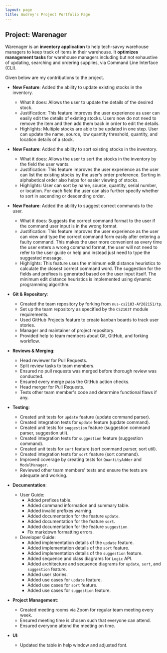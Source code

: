 ```yaml
---
layout: page
title: Audrey's Project Portfolio Page
---
```


## Project: Warenager

Warenager is an **inventory application** to help tech-savvy warehouse managers to keep track of items in their warehouse.
It **optimizes management tasks** for warehouse managers including but not exhaustive of updating,
searching and ordering supplies, via Command Line Interface (CLI).

Given below are my contributions to the project.

* **New Feature**: Added the ability to update existing stocks in the inventory.
  * What it does: Allows the user to update the details of the desired stock.
  * Justification: This feature improves the user experience as user can easily edit the details of
  existing stocks. Users now do not need to remove the item and then add them back in order to
  edit the details.
  * Highlights: Multiple stocks are able to be updated in one step. User can update the name, source, low quantity
  threshold, quantity, and location details of a stock.

* **New Feature**: Added the ability to sort existing stocks in the inventory.
  * What it does: Allows the user to sort the stocks in the inventory by the field the user wants.
  * Justification: This feature improves the user experience as the user can list the existing stocks by
  the user's order preference. Sorting in alphabetical order also helps for easier viewing of stocks.
  * Highlights: User can sort by name, source, quantity, serial number, or location. For each field the user can also
  further specify whether to sort in ascending or descending order.
  
* **New Feature**: Added the ability to suggest correct commands to the user.
  * What it does: Suggests the correct command format to the user if the command user input is in the wrong format.
  * Justification: This feature improves the user experience as the user can view and type the correct command form
  easily after entering a faulty command. This makes the user more convenient as every time the user enters a wrong
  command format, the user will not need to refer to the user guide or help and instead just need to type the suggested
  message.
  * Highlights: This feature uses the minimum edit distance heuristics to calculate the closest correct command word.
  The suggestion for the fields and prefixes is generated based on the user input itself. The minimum edit distance
  heuristics is implemented using dynamic programming algorithm.

* **Git & Repository**:
  * Created the team repository by forking from `nus-cs2103-AY2021S1/tp`.
  * Set up the team repository as specified by the `CS2103T` module requirements.
  * Used GitHub Projects feature to create kanban boards to track user stories.
  * Manager and maintainer of project repository.
  * Provided help to team members about Git, GitHub, and forking workflow.

* **Reviews & Merging**:
  * Head reviewer for Pull Requests.
  * Split review tasks to team members.
  * Ensured no pull requests was merged before thorough review was conducted.
  * Ensured every merge pass the GitHub action checks.
  * Head merger for Pull Requests.
  * Tests other team member's code and determine functional flaws if any.

* **Testing**:
  * Created unit tests for `update` feature (update command parser).
  * Created integration tests for `update` feature (update command).
  * Created unit tests for `suggestion` feature (suggestion command parser, suggestion util).
  * Created integration tests for `suggestion` feature (suggestion command).
  * Created unit tests for `sort` feature (sort command parser, sort util).
  * Created integration tests for `sort` feature (sort command).
  * Improved coverage by creating tests for `QuantityAdder` and `ModelManager`.
  * Reviewed other team members' tests and ensure the tests are adequate and working.

* **Documentation**:
  * User Guide:
    * Added prefixes table.
    * Added command information and summary table.
    * Added invalid prefixes warning.
    * Added documentation for the feature `update`.
    * Added documentation for the feature `sort`.
    * Added documentation for the feature `suggestion`.
    * Fix markdown formatting errors.
  * Developer Guide:
    * Added implementation details of the `update` feature.
    * Added implementation details of the `sort` feature.
    * Added implementation details of the `suggestion` feature.
    * Added sequence and class diagrams for `Logic` API.
    * Added architecture and sequence diagrams for `update`, `sort`, and `suggestion` feature.
    * Added user stories.
    * Added use cases for `update` feature.
    * Added use cases for `sort` feature.
    * Added use cases for `suggestion` feature.

* **Project Management**:
  * Created meeting rooms via Zoom for regular team meeting every week.
  * Ensured meeting time is chosen such that everyone can attend.
  * Ensured everyone attend the meeting on time.

* **UI**:
  * Updated the table in help window and adjusted font.